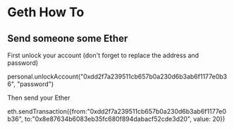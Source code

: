# Geth How To

## Send someone some Ether

First unlock your account (don't forget to replace the address and password)

personal.unlockAccount("0xdd2f7a239511cb657b0a230d6b3ab6f1177e0b36", "password")


Then send your Ether

eth.sendTransaction({from:"0xdd2f7a239511cb657b0a230d6b3ab6f1177e0b36", to:"0x8e87634b6083eb35fc680f894dabacf52cde3d20", value: 20})
